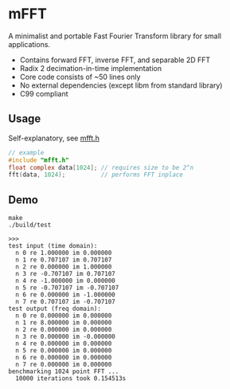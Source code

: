 # mFFT 
A minimalist and portable Fast Fourier Transform library for small applications.
- Contains forward FFT, inverse FFT, and separable 2D FFT
- Radix 2 decimation-in-time implementation
- Core code consists of ~50 lines only
- No external dependencies (except libm from standard library)
- C99 compliant

## Usage
Self-explanatory, see [mfft.h](./mfft.h)
```C
// example 
#include "mfft.h"
float complex data[1024]; // requires size to be 2^n 
fft(data, 1024);          // performs FFT inplace
```
## Demo
```
make
./build/test

>>>
test input (time domain):
  n 0 re 1.000000 im 0.000000
  n 1 re 0.707107 im 0.707107
  n 2 re 0.000000 im 1.000000
  n 3 re -0.707107 im 0.707107
  n 4 re -1.000000 im 0.000000
  n 5 re -0.707107 im -0.707107
  n 6 re 0.000000 im -1.000000
  n 7 re 0.707107 im -0.707107
test output (freq domain):
  n 0 re 0.000000 im 0.000000
  n 1 re 8.000000 im 0.000000
  n 2 re 0.000000 im 0.000000
  n 3 re 0.000000 im -0.000000
  n 4 re 0.000000 im 0.000000
  n 5 re 0.000000 im 0.000000
  n 6 re 0.000000 im 0.000000
  n 7 re 0.000000 im 0.000000
benchmarking 1024 point FFT ...
  10000 iterations took 0.154513s
```

